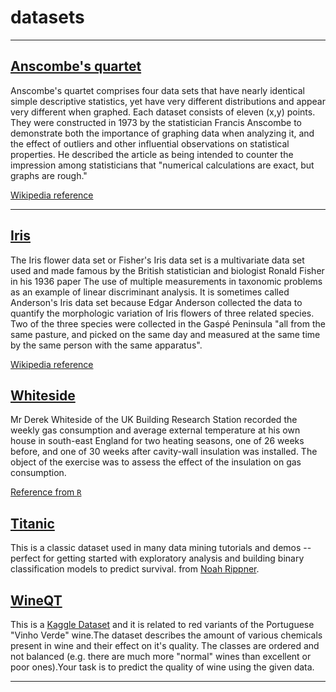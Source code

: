 # datasets

------------------------------

## [Anscombe's quartet](https://raw.githubusercontent.com/fammediavilla2/datasets/main/Anscombe_quartet_data.csv)

Anscombe's quartet comprises four data sets that have nearly identical simple descriptive statistics, yet have very different distributions and appear very different when graphed. Each dataset consists of eleven (x,y) points. They were constructed in 1973 by the statistician Francis Anscombe to demonstrate both the importance of graphing data when analyzing it, and the effect of outliers and other influential observations on statistical properties. He described the article as being intended to counter the impression among statisticians that "numerical calculations are exact, but graphs are rough."

[Wikipedia reference](https://en.wikipedia.org/wiki/Anscombe%27s_quartet)

------------------------------

## [Iris](https://raw.githubusercontent.com/fammediavilla2/datasets/main/Iris.csv)

The Iris flower data set or Fisher's Iris data set is a multivariate data set used and made famous by the British statistician and biologist Ronald Fisher in his 1936 paper The use of multiple measurements in taxonomic problems as an example of linear discriminant analysis. It is sometimes called Anderson's Iris data set because Edgar Anderson collected the data to quantify the morphologic variation of Iris flowers of three related species. Two of the three species were collected in the Gaspé Peninsula "all from the same pasture, and picked on the same day and measured at the same time by the same person with the same apparatus".

[Wikipedia reference](https://en.wikipedia.org/wiki/Iris_flower_data_set)

## [Whiteside](https://raw.githubusercontent.com/fammediavilla2/datasets/main/whiteside.csv)

Mr Derek Whiteside of the UK Building Research Station recorded the weekly gas consumption and average external temperature at his own house in south-east England for two heating seasons, one of 26 weeks before, and one of 30 weeks after cavity-wall insulation was installed. The object of the exercise was to assess the effect of the insulation on gas consumption.

[Reference from `R`](https://stat.ethz.ch/R-manual/R-devel/library/MASS/html/whiteside.html)


## [Titanic](https://github.com/fammediavilla2/datasets/blob/main/titanic.csv)

This is a classic dataset used in many data mining tutorials and demos -- perfect for getting started with exploratory analysis and building binary classification models to predict survival.
from [Noah Rippner](https://data.world/nrippner/titanic-disaster-dataset).

## [WineQT](https://raw.githubusercontent.com/fammediavilla2/datasets/refs/heads/main/WineQT.csv)

This is a [Kaggle Dataset](https://www.kaggle.com/datasets/yasserh/wine-quality-dataset?resource=download) and it is related to red variants of the Portuguese "Vinho Verde" wine.The dataset describes the amount of various chemicals present in wine and their effect on it's quality. The classes are ordered and not balanced (e.g. there are much more "normal" wines than excellent or poor ones).Your task is to predict the quality of wine using the given data.


-----------------------------
